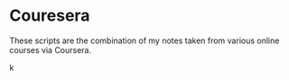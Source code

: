 # Couresera
These scripts are the combination of my notes taken from various online courses via Coursera.

k

